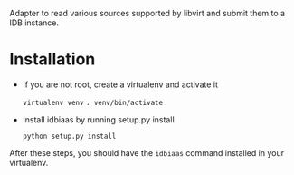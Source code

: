 Adapter to read various sources supported by libvirt and submit them to a IDB instance.

# Installation

- If you are not root, create a virtualenv and activate it

	`virtualenv venv`
	`. venv/bin/activate`

- Install idbiaas by running setup.py install

	`python setup.py install`

After these steps, you should have the `idbiaas` command installed in your virtualenv.

